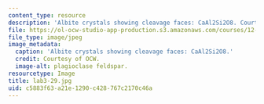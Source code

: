 ```yaml
---
content_type: resource
description: 'Albite crystals showing cleavage faces: CaAl2Si2O8. Courtesy of OCW.'
file: https://ol-ocw-studio-app-production.s3.amazonaws.com/courses/12-108-structure-of-earth-materials-fall-2004/c5883f63a21e1290c428767c2170c46a_lab3-29.jpg
file_type: image/jpeg
image_metadata:
  caption: 'Albite crystals showing cleavage faces: CaAl2Si2O8.'
  credit: Courtesy of OCW.
  image-alt: plagioclase feldspar.
resourcetype: Image
title: lab3-29.jpg
uid: c5883f63-a21e-1290-c428-767c2170c46a
---
```

